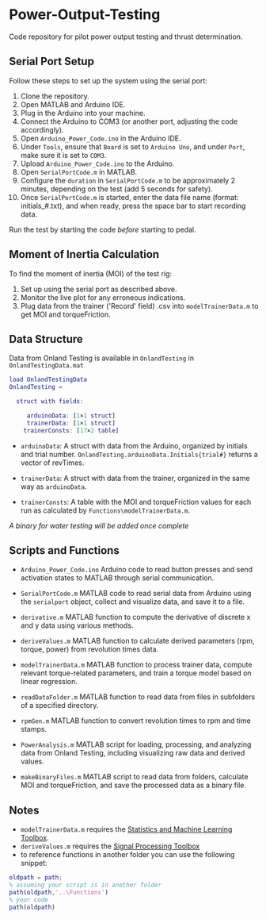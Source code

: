 # Power-Output-Testing

Code repository for pilot power output testing and thrust determination.

## Serial Port Setup

Follow these steps to set up the system using the serial port:

1. Clone the repository.
2. Open MATLAB and Arduino IDE.
3. Plug in the Arduino into your machine.
4. Connect the Arduino to COM3 (or another port, adjusting the code accordingly).
5. Open `Arduino_Power_Code.ino` in the Arduino IDE.
6. Under `Tools`, ensure that `Board` is set to `Arduino Uno`, and under `Port`, make sure it is set to `COM3`.
7. Upload `Arduino_Power_Code.ino` to the Arduino.
8. Open `SerialPortCode.m` in MATLAB.
9. Configure the `duration` in `SerialPortCode.m` to be approximately 2 minutes, depending on the test (add 5 seconds for safety).
10. Once `SerialPortCode.m` is started, enter the data file name (format: initials_#.txt), and when ready, press the space bar to start recording data.

Run the test by starting the code *before* starting to pedal.

## Moment of Inertia Calculation

To find the moment of inertia (MOI) of the test rig:

1. Set up using the serial port as described above.
2. Monitor the live plot for any erroneous indications.
3. Plug data from the trainer ('Record' field) .csv into `modelTrainerData.m` to get MOI and torqueFriction.

## Data Structure

Data from Onland Testing is available in `OnlandTesting` in `OnlandTestingData.mat`

```matlab
load OnlandTestingData
OnlandTesting = 

  struct with fields:

     arduinoData: [1×1 struct]
     trainerData: [1×1 struct]
    trainerConsts: [17×2 table]
```

- `arduinoData`: A struct with data from the Arduino, organized by initials and trial number. `OnlandTesting.arduinoData.Initials{trial#}` returns a vector of revTimes.
  
- `trainerData`: A struct with data from the trainer, organized in the same way as `arduinoData`.
  
- `trainerConsts`: A table with the MOI and torqueFriction values for each run as calculated by `Functions\modelTrainerData.m`.

_A binary for water testing will be added once complete_

## Scripts and Functions

-  `Arduino_Power_Code.ino`
Arduino code to read button presses and send activation states to MATLAB through serial communication.

-  `SerialPortCode.m`
MATLAB code to read serial data from Arduino using the `serialport` object, collect and visualize data, and save it to a file.

-  `derivative.m`
MATLAB function to compute the derivative of discrete x and y data using various methods.

-  `deriveValues.m`
MATLAB function to calculate derived parameters (rpm, torque, power) from revolution times data.

-  `modelTrainerData.m`
MATLAB function to process trainer data, compute relevant torque-related parameters, and train a torque model based on linear regression.

-  `readDataFolder.m`
MATLAB function to read data from files in subfolders of a specified directory.

-  `rpmGen.m`
MATLAB function to convert revolution times to rpm and time stamps.

-  `PowerAnalysis.m`
MATLAB script for loading, processing, and analyzing data from Onland Testing, including visualizing raw data and derived values.

-  `makeBinaryFiles.m`
MATLAB script to read data from folders, calculate MOI and torqueFriction, and save the processed data as a binary file.

## Notes 
- `modelTrainerData.m` requires the [Statistics and Machine Learning Toolbox](https://www.mathworks.com/products/statistics.html).
- `deriveValues.m` requires the [Signal Processing Toolbox](https://www.mathworks.com/products/signal.html)
- to reference functions in another folder you can use the following snippet:
```matlab
oldpath = path;
% assuming your script is in another folder
path(oldpath,'..\Functions')
% your code
path(oldpath)
```
